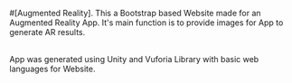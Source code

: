 #[Augmented Reality].
This a Bootstrap based Website made for an Augmented Reality App. It's main function is to provide images for App to generate AR results.<br><br>

App was generated using Unity and Vuforia Library with basic web languages for Website.
